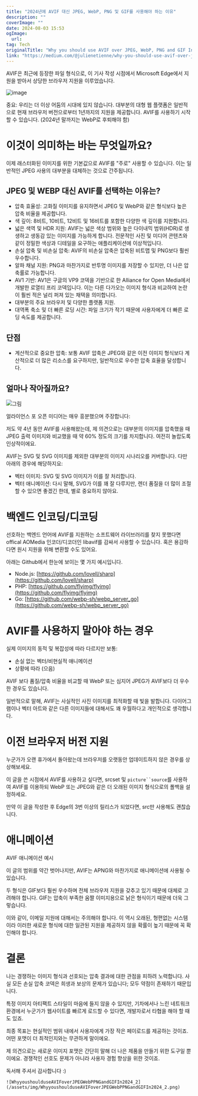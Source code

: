 ```yaml
---
title: "2024년에 AVIF 대신 JPEG, WebP, PNG 및 GIF를 사용해야 하는 이유"
description: ""
coverImage: ""
date: 2024-08-03 15:53
ogImage: 
  url: 
tag: Tech
originalTitle: "Why you should use AVIF over JPEG, WebP, PNG and GIF In 2024"
link: "https://medium.com/@julienetienne/why-you-should-use-avif-over-jpeg-webp-png-and-gif-in-2024-5603ac9d8781"
---
```




AVIF은 최근에 등장한 파일 형식으로, 이 기사 작성 시점에서 Microsoft Edge에서 지원을 받아서 상당한 브라우저 지원을 이루었습니다.

![image](/assets/img/WhyyoushoulduseAVIFoverJPEGWebPPNGandGIFIn2024_0.png)

중요: 우리는 더 이상 어둠의 시대에 있지 않습니다. 대부분의 대형 웹 플랫폼은 일반적으로 현재 브라우저 버전으로부터 1년까지의 지원을 제공합니다. AVIF를 사용하기 시작할 수 있습니다. (2024년 말까지는 WebP로 후퇴해야 함)

# 이것이 의미하는 바는 무엇일까요?

<div class="content-ad"></div>

이제 래스터화된 이미지를 위한 기본값으로 AVIF를 "주로" 사용할 수 있습니다. 이는 일반적인 JPEG 사용의 대부분을 대체하는 것으로 간주됩니다.

## JPEG 및 WEBP 대신 AVIF를 선택하는 이유는?

- 압축 효율성: 고화질 이미지를 유지하면서 JPEG 및 WebP와 같은 형식보다 높은 압축 비율을 제공합니다.
- 색 깊이: 8비트, 10비트, 12비트 및 16비트를 포함한 다양한 색 깊이를 지원합니다.
- 넓은 색역 및 HDR 지원: AVIF는 넓은 색상 범위와 높은 다이내믹 범위(HDR)로 생생하고 생동감 있는 이미지를 가능하게 합니다. 전문적인 사진 및 미디어 콘텐츠와 같이 정밀한 색상과 디테일을 요구하는 애플리케이션에 이상적입니다.
- 손실 압축 및 비손실 압축: AVIF의 비손실 압축은 압축된 비트맵 및 PNG보다 훨씬 우수합니다.
- 알파 채널 지원: PNG과 마찬가지로 반투명 이미지를 저장할 수 있지만, 더 나은 압축률로 가능합니다.
- AV1 기반: AV1은 구글의 VP9 코덱을 기반으로 한 Alliance for Open Media에서 개발한 로열티 프리 코덱입니다. 이는 다른 다가오는 이미지 형식과 비교하여 논란이 훨씬 적은 널리 퍼져 있는 채택을 의미합니다.
- 대부분의 주요 브라우저 및 다양한 플랫폼 지원.
- 대역폭 축소 및 더 빠른 로딩 시간: 파일 크기가 작기 때문에 사용자에게 더 빠른 로딩 속도를 제공합니다.

## 단점

<div class="content-ad"></div>

- 계산적으로 중요한 압축: 보통 AVIF 압축은 JPEG와 같은 이전 이미지 형식보다 계산적으로 더 많은 리소스를 요구하지만, 일반적으로 우수한 압축 효율을 달성합니다.

## 얼마나 작아질까요?

![그림](/assets/img/WhyyoushoulduseAVIFoverJPEGWebPPNGandGIFIn2024_1.png)

얼라이언스 포 오픈 미디어는 매우 흥분했으며 주장합니다:

<div class="content-ad"></div>

저도 약 4년 동안 AVIF를 사용해왔는데, 제 의견으로는 대부분의 이미지를 압축했을 때 JPEG 출력 이미지와 비교했을 때 약 60% 정도의 크기를 차지합니다. 여전히 놀랍도록 인상적이에요.

AVIF는 SVG 및 SVG 이미지를 제외한 대부분의 이미지 시나리오를 커버합니다. 다만 아래의 경우에 해당하지요:

- 벡터 이미지: SVG 및 SVG 이미지가 이를 잘 처리합니다.
- 벡터 애니메이션: 다시 말해, SVG가 이를 꽤 잘 다루지만, 렌더 품질을 더 많이 조절할 수 있으면 좋겠긴 한데, 별로 중요하지 않아요.

<div class="content-ad"></div>

# 백엔드 인코딩/디코딩

선호하는 백엔드 언어에 AVIF를 지원하는 소프트웨어 라이브러리를 찾지 못했다면 offical AOMedia 인코더/디코더인 libavif를 감싸서 사용할 수 있습니다. 혹은 용감하다면 원시 지원을 위해 변환할 수도 있어요.

아래는 Github에서 한눈에 보이는 몇 가지 예시입니다.

- Node.js: [https://github.com/lovell/sharp](https://github.com/lovell/sharp)
- PHP: [https://github.com/flyimg/flyimg](https://github.com/flyimg/flyimg)
- Go: [https://github.com/webp-sh/webp_server_go](https://github.com/webp-sh/webp_server_go)

<div class="content-ad"></div>

# AVIF를 사용하지 말아야 하는 경우

실제 이미지의 동적 및 복잡성에 따라 다르지만 보통:

- 손실 없는 벡터/비현실적 애니메이션
- 상황에 따라 (으음)

AVIF 보다 품질/압축 비율을 비교할 때 WebP 또는 심지어 JPEG가 AVIF보다 더 우수한 경우도 있습니다.

<div class="content-ad"></div>

일반적으로 말해, AVIF는 사실적인 사진 이미지를 최적화할 때 빛을 발합니다. 다이어그램이나 벡터 아트와 같은 다른 이미지들에 대해서도 꽤 우월하다고 개인적으로 생각합니다.

# 이전 브라우저 버전 지원

누군가가 오랜 휴가에서 돌아왔는데 브라우저를 오랫동안 업데이트하지 않은 경우를 상상해보세요.

이 글을 쓴 시점에서 AVIF를 사용하고 싶다면, srcset 및 ` picture``source `를 사용하여 AVIF를 이용하되 WebP 또는 JPEG와 같은 더 오래된 이미지 형식으로의 폴백을 설정하세요.

<div class="content-ad"></div>

만약 이 글을 작성한 후 Edge의 3번 이상의 릴리스가 되었다면, src만 사용해도 괜찮습니다.

# 애니메이션

AVIF 애니메이션 예시

이 글의 범위를 약간 벗어나지만, AVIF는 APNG와 마찬가지로 애니메이션에 사용될 수 있습니다.

<div class="content-ad"></div>

두 형식은 GIF보다 훨씬 우수하며 전체 브라우저 지원을 갖추고 있기 때문에 대체로 고려해야 합니다. GIF는 압축이 부족한 움짤 이미지용으로 낡은 형식이기 때문에 더욱 그렇습니다.

이와 같이, 이메일 지원에 대해서는 주의해야 합니다. 이 역시 오래된, 형편없는 시스템이라 이러한 새로운 형식에 대한 일관된 지원을 제공하지 않을 확률이 높기 때문에 꼭 확인해야 합니다.

# 결론

나는 경쟁하는 이미지 형식과 선호되는 압축 결과에 대한 관점을 피하려 노력합니다. 사실 모든 손실 압축 코덱은 희생과 보상의 문제가 있습니다; 모두 약점이 존재하기 때문입니다.

<div class="content-ad"></div>

특정 이미지 아티팩트 스타일이 마음에 들지 않을 수 있지만, 기차에서나 느린 네트워크 환경에서 누군가가 웹사이트를 빠르게 로드할 수 있다면, 개발자로서 타협을 해야 할 때도 있죠.

최종 목표는 현실적인 범위 내에서 사용자에게 가장 작은 페이로드를 제공하는 것이죠. 어떤 포맷이 더 최적인지와는 무관하게 말이에요.

제 의견으로는 새로운 이미지 포맷은 간단히 말해 더 나은 제품을 만들기 위한 도구일 뿐이에요. 경쟁적인 선호도 문제가 아니라 사용자 경험 향상을 위한 것이죠.

독서해 주셔서 감사합니다 :)

<div class="content-ad"></div>

```
![WhyyoushoulduseAVIFoverJPEGWebPPNGandGIFIn2024_2](/assets/img/WhyyoushoulduseAVIFoverJPEGWebPPNGandGIFIn2024_2.png)
```
